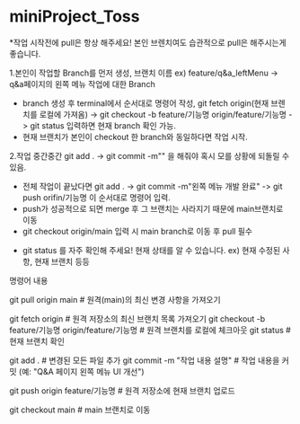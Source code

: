 # miniProject_Toss

*작업 시작전에 pull은 항상 해주세요! 본인 브렌치여도 습관적으로 pull은 해주시는게 좋습니다.

1.본인이 작업할 Branch를 먼저 생성, 브랜치 이름 ex) feature/q&a_leftMenu -> q&a페이지의 왼쪽 메뉴 작업에 대한 Branch
 - branch 생성 후 terminal에서 순서대로 명령어 작성, git fetch origin(현재 브렌치를 로컬에 가져옴) -> git checkout -b feature/기능명 origin/feature/기능명 -> git status 입력하면 현재 branch 확인 가능.
 - 현재 브랜치가 본인이 checkout 한 branch와 동일하다면 작업 시작.
   
2.작업 중간중간 git add . -> git commit -m"" 을 해줘야 혹시 모를 상황에 되돌릴 수 있음.
 - 전체 작업이 끝났다면 git add . -> git commit -m"왼쪽 메뉴 개발 완료" -> git push orifin/기능명 이 순서대로 명령어 입력.
 - push가 성공적으로 되면 merge 후 그 브랜치는 사라지기 때문에 main브랜치로 이동
 - git checkout origin/main 입력 시 main branch로 이동 후 pull 필수


* git status 를 자주 확인해 주세요! 현재 상태를 알 수 있습니다. ex) 현재 수정된 사항, 현재 브랜치 등등
  

명령어 내용

git pull origin main  # 원격(main)의 최신 변경 사항을 가져오기

git fetch origin  # 원격 저장소의 최신 브랜치 목록 가져오기
git checkout -b feature/기능명 origin/feature/기능명  # 원격 브랜치를 로컬에 체크아웃
git status  # 현재 브랜치 확인

git add .  # 변경된 모든 파일 추가
git commit -m "작업 내용 설명"  # 작업 내용을 커밋 (예: "Q&A 페이지 왼쪽 메뉴 UI 개선")

git push origin feature/기능명  # 원격 저장소에 현재 브랜치 업로드

git checkout main  # main 브랜치로 이동

